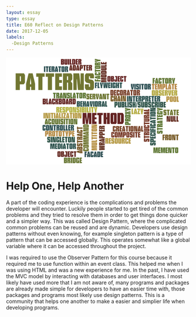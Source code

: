 ```yaml
---
layout: essay
type: essay
title: E60 Reflect on Design Patterns
date: 2017-12-05
labels:
  -Design Patterns
---
```

<img class="ui medium right floated rounded image" src="../images/design-patterns.png">

<H1>Help One, Help Another</H1>

<p>A part of the coding experience is the complications and problems the developer will encounter. Luckily people started to get tired of the common problems and they tried to resolve them in order to get things done quicker and a simpler way. This was called Design Pattern, where the complicated common problems can be reused and are dynamic. Developers use design patterns without even knowing, for example singleton pattern is a type of pattern that can be accessed globally. This operates somewhat like a global variable where it can be accessed throughout the project. 
  </p>
  <p>
  I was required to use the Observer Pattern for this course because it required me to use function within an event class. This helped me when I was using HTML and was a new experience for me. In the past, I have used the MVC model by interacting with databases and user interfaces. I most likely have used more that I am not aware of, many programs and packages are already made simple for developers to have an easier time with, those packages and programs most likely use design patterns. This is a community that helps one another to make a easier and simplier life when developing programs.
</p>
